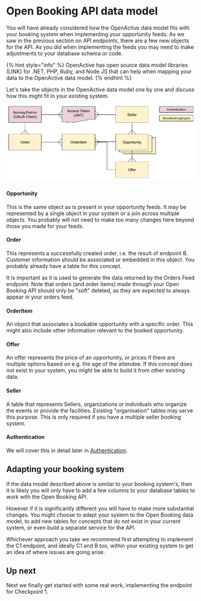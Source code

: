 # Open Booking API data model

You will have already considered how the OpenActive data model fits with your booking system when implementing your opportunity feeds. As we saw in the previous section on API endpoints, there are a few new objects for the API. As you did when implementing the feeds you may need to make adjustments to your database schema or code.

{% hint style="info" %}
OpenActive has open source data model libraries (LINK) for .NET, PHP, Ruby, and Node JS that can help when mapping your data to the OpenActive data model.
{% endhint %}

Let's take the objects in the OpenActive data model one by one and discuss how this might fit in your existing system.

![Schema to support Open Booking API](<../../.gitbook/assets/image (1) (1).png>)

###

#### Opportunity

This is the same object as is present in your opportunity feeds. It may be represented by a single object in your system or a join across multiple objects. You probably will not need to make too many changes here beyond those you made for your feeds.

#### Order

This represents a successfully created order, i.e. the result of endpoint B. Customer information should be associated or embedded in this object. You probably already have a table for this concept.&#x20;

It is important as it is used to generate the data returned by the Orders Feed endpoint. Note that orders (and order items) made through your Open Booking API should only be "soft" deleted, as they are expected to always appear in your orders feed.

#### OrderItem

An object that associates a bookable opportunity with a specific order. This might also include other information relevant to the booked opportunity.

#### Offer

An offer represents the price of an opportunity, or prices if there are multiple options based on e.g. the age of the attendee. If this concept does not exist in your system, you might be able to build it from other existing data.

#### Seller

A table that represents Sellers, organizations or individuals who organize the events or provide the facilities. Existing "organisation" tables may serve this purpose. This is only required if you have a multiple seller booking system.

#### Authentication

We will cover this in detail later in [Authentication](authentication.md).

## Adapting your booking system

If the data model described above is similar to your booking system's, then it is likely you will only have to add a few columns to your database tables to work with the Open Booking API.&#x20;

However if it is significantly different you will have to make more substantial changes. You might choose to adapt your system to the Open Booking data model, to add new tables for concepts that do not exist in your current system, or even build a separate service for the API.

Whichever approach you take we recommend first attempting to implement the C1 endpoint, and ideally C1 and B too, within your existing system to get an idea of where issues are going arise.&#x20;

## Up next

Next we finally get started with some real work, implementing the endpoint for Checkpoint 1.
